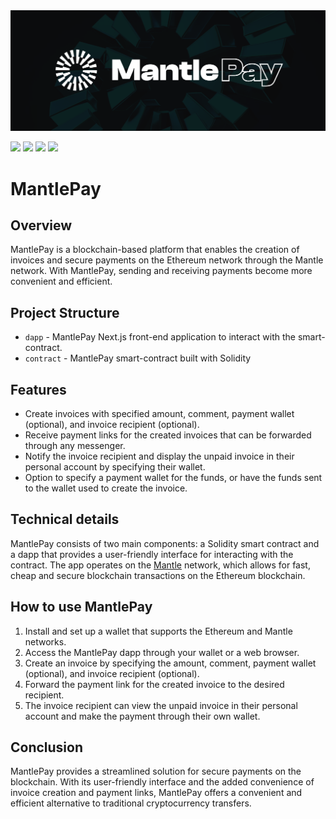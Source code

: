 <img src="./public/banner.png">

<p>
  <img src="https://img.shields.io/badge/Solidity-%23363636.svg?style=for-the-badge&logo=solidity&logoColor=white">
  <img src="https://img.shields.io/badge/Next-black?style=for-the-badge&logo=next.js&logoColor=white">
  <img src="[https://img.shields.io/badge/typescript-%23007ACC.svg?style=for-the-badge&logo=typescript&logoColor=white">
  <img src="https://img.shields.io/badge/tailwindcss-%2338B2AC.svg?style=for-the-badge&logo=tailwind-css&logoColor=white">
</p>

# MantlePay
## Overview

MantlePay is a blockchain-based platform that enables the creation of invoices and secure payments on the Ethereum network through the Mantle network. With MantlePay, sending and receiving payments become more convenient and efficient.

## Project Structure

- `dapp` - MantlePay Next.js front-end application to interact with the smart-contract.
- `contract` - MantlePay smart-contract built with Solidity

## Features

- Create invoices with specified amount, comment, payment wallet (optional), and invoice recipient (optional).
- Receive payment links for the created invoices that can be forwarded through any messenger.
- Notify the invoice recipient and display the unpaid invoice in their personal account by specifying their wallet.
- Option to specify a payment wallet for the funds, or have the funds sent to the wallet used to create the invoice.

## Technical details

MantlePay consists of two main components: a Solidity smart contract and a dapp that provides a user-friendly interface for interacting with the contract. The app operates on the <a target="_blank" href="https://www.mantle.xyz/">Mantle</a> network, which allows for fast, cheap and secure blockchain transactions on the Ethereum blockchain.

## How to use MantlePay

1. Install and set up a wallet that supports the Ethereum and Mantle networks.
2. Access the MantlePay dapp through your wallet or a web browser.
3. Create an invoice by specifying the amount, comment, payment wallet (optional), and invoice recipient (optional).
4. Forward the payment link for the created invoice to the desired recipient.
5. The invoice recipient can view the unpaid invoice in their personal account and make the payment through their own wallet.

## Conclusion

MantlePay provides a streamlined solution for secure payments on the blockchain. With its user-friendly interface and the added convenience of invoice creation and payment links, MantlePay offers a convenient and efficient alternative to traditional cryptocurrency transfers.
